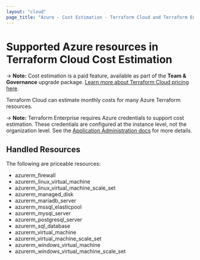 ```yaml
---
layout: "cloud"
page_title: "Azure - Cost Estimation - Terraform Cloud and Terraform Enterprise"
---
```


# Supported Azure resources in Terraform Cloud Cost Estimation

-> **Note:** Cost estimation is a paid feature, available as part of the **Team & Governance** upgrade package. [Learn more about Terraform Cloud pricing here](https://www.hashicorp.com/products/terraform/pricing/).

Terraform Cloud can estimate monthly costs for many Azure Terraform resources.

-> **Note:** Terraform Enterprise requires Azure credentials to support cost estimation. These credentials are configured at the instance level, not the organization level. See the [Application Administration docs](/docs/enterprise/admin/integration.html) for more details.

## Handled Resources

The following are priceable resources:

* azurerm_firewall
* azurerm_linux_virtual_machine
* azurerm_linux_virtual_machine_scale_set
* azurerm_managed_disk
* azurerm_mariadb_server
* azurerm_mssql_elasticpool
* azurerm_mysql_server
* azurerm_postgresql_server
* azurerm_sql_database
* azurerm_virtual_machine
* azurerm_virtual_machine_scale_set
* azurerm_windows_virtual_machine
* azurerm_windows_virtual_machine_scale_set
